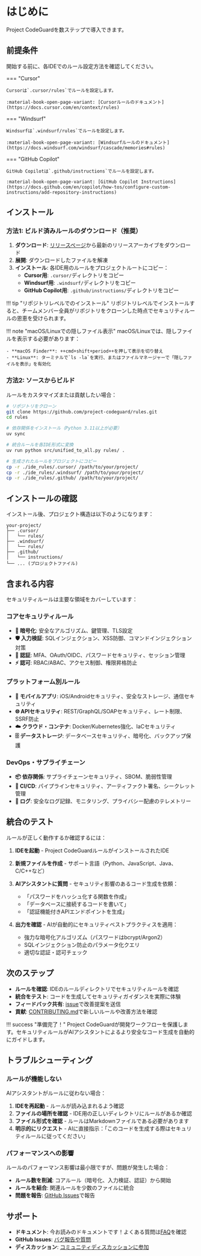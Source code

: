 # はじめに

Project CodeGuardを数ステップで導入できます。

## 前提条件

開始する前に、各IDEでのルール設定方法を確認してください。

=== "Cursor"

    Cursorは`.cursor/rules`でルールを設定します。

    :material-book-open-page-variant: [Cursorルールのドキュメント](https://docs.cursor.com/en/context/rules)

=== "Windsurf"

    Windsurfは`.windsurf/rules`でルールを設定します。

    :material-book-open-page-variant: [Windsurfルールのドキュメント](https://docs.windsurf.com/windsurf/cascade/memories#rules)

=== "GitHub Copilot"

    GitHub Copilotは`.github/instructions`でルールを設定します。

    :material-book-open-page-variant: [GitHub Copilot Instructions](https://docs.github.com/en/copilot/how-tos/configure-custom-instructions/add-repository-instructions)

## インストール

### 方法1: ビルド済みルールのダウンロード（推奨）

1. **ダウンロード**: [リリースページ](https://github.com/project-codeguard/rules/releases)から最新のリリースアーカイブをダウンロード
2. **展開**: ダウンロードしたファイルを解凍
3. **インストール**: 各IDE用のルールをプロジェクトルートにコピー：
    - **Cursor用**: `.cursor/`ディレクトリをコピー
    - **Windsurf用**: `.windsurf/`ディレクトリをコピー
    - **GitHub Copilot用**: `.github/instructions/`ディレクトリをコピー

!!! tip "リポジトリレベルでのインストール"
    リポジトリレベルでインストールすると、チームメンバー全員がリポジトリをクローンした時点でセキュリティルールの恩恵を受けられます。

!!! note "macOS/Linuxでの隠しファイル表示"
    macOS/Linuxでは、隠しファイルを表示する必要があります：

    - **macOS Finder**: ++cmd+shift+period++を押して表示を切り替え
    - **Linux**: ターミナルで`ls -la`を実行、またはファイルマネージャーで「隠しファイルを表示」を有効化

### 方法2: ソースからビルド

ルールをカスタマイズまたは貢献したい場合：

```bash
# リポジトリをクローン
git clone https://github.com/project-codeguard/rules.git
cd rules

# 依存関係をインストール（Python 3.11以上が必要）
uv sync

# 統合ルールを各IDE形式に変換
uv run python src/unified_to_all.py rules/ .

# 生成されたルールをプロジェクトにコピー
cp -r ./ide_rules/.cursor/ /path/to/your/project/
cp -r ./ide_rules/.windsurf/ /path/to/your/project/
cp -r ./ide_rules/.github/ /path/to/your/project/
```

## インストールの確認

インストール後、プロジェクト構造は以下のようになります：

```
your-project/
├── .cursor/
│   └── rules/
├── .windsurf/
│   └── rules/
├── .github/
│   └── instructions/
└── ... (プロジェクトファイル)
```

## 含まれる内容

セキュリティルールは主要な領域をカバーしています：

### コアセキュリティルール

- **🔐 暗号化**: 安全なアルゴリズム、鍵管理、TLS設定
- **🛡️ 入力検証**: SQLインジェクション、XSS防御、コマンドインジェクション対策
- **🔑 認証**: MFA、OAuth/OIDC、パスワードセキュリティ、セッション管理
- **⚡ 認可**: RBAC/ABAC、アクセス制御、権限昇格防止

### プラットフォーム別ルール

- **📱 モバイルアプリ**: iOS/Androidセキュリティ、安全なストレージ、通信セキュリティ
- **🌐 APIセキュリティ**: REST/GraphQL/SOAPセキュリティ、レート制限、SSRF防止
- **☁️ クラウド・コンテナ**: Docker/Kubernetes強化、IaCセキュリティ
- **🗄️ データストレージ**: データベースセキュリティ、暗号化、バックアップ保護

### DevOps・サプライチェーン

- **📦 依存関係**: サプライチェーンセキュリティ、SBOM、脆弱性管理
- **🔄 CI/CD**: パイプラインセキュリティ、アーティファクト署名、シークレット管理
- **📝 ログ**: 安全なログ記録、モニタリング、プライバシー配慮のテレメトリー

## 統合のテスト

ルールが正しく動作するか確認するには：

1. **IDEを起動** - Project CodeGuardルールがインストールされたIDE
2. **新規ファイルを作成** - サポート言語（Python、JavaScript、Java、C/C++など）
3. **AIアシスタントに質問** - セキュリティ影響のあるコード生成を依頼：
   - 「パスワードをハッシュ化する関数を作成」
   - 「データベースに接続するコードを書いて」
   - 「認証機能付きAPIエンドポイントを生成」

4. **出力を確認** - AIが自動的にセキュリティベストプラクティスを適用：
   - 強力な暗号化アルゴリズム（パスワードはbcrypt/Argon2）
   - SQLインジェクション防止のパラメータ化クエリ
   - 適切な認証・認可チェック

## 次のステップ

- **ルールを確認**: IDEのルールディレクトリでセキュリティルールを確認
- **統合をテスト**: コードを生成してセキュリティガイダンスを実際に体験
- **フィードバック共有**: [issue](https://github.com/project-codeguard/rules/issues)で改善提案を送信
- **貢献**: [CONTRIBUTING.md](https://github.com/project-codeguard/rules/CONTRIBUTING.md)で新しいルールや改善方法を確認

!!! success "準備完了！"
    Project CodeGuardが開発ワークフローを保護します。セキュリティルールがAIアシスタントによるより安全なコード生成を自動的にガイドします。

## トラブルシューティング

### ルールが機能しない

AIアシスタントがルールに従わない場合：

1. **IDEを再起動** - ルールが読み込まれるよう確認
2. **ファイルの場所を確認** - IDE用の正しいディレクトリにルールがあるか確認
3. **ファイル形式を確認** - ルールはMarkdownファイルである必要があります
4. **明示的にリクエスト** - AIに直接指示：「このコードを生成する際はセキュリティルールに従ってください」

### パフォーマンスへの影響

ルールのパフォーマンス影響は最小限ですが、問題が発生した場合：

- **ルール数を削減**: コアルール（暗号化、入力検証、認証）から開始
- **ルールを結合**: 関連ルールを少数のファイルに統合
- **問題を報告**: [GitHub Issues](https://github.com/project-codeguard/rules/issues)で報告

## サポート

- **ドキュメント**: 今お読みのドキュメントです！よくある質問は[FAQ](faq.md)を確認
- **GitHub Issues**: [バグ報告や質問](https://github.com/project-codeguard/rules/issues)
- **ディスカッション**: [コミュニティディスカッションに参加](https://github.com/project-codeguard/rules/discussions)

